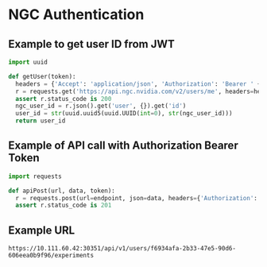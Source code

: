 
# NGC Authentication

## Example to get user ID from JWT

```python
import uuid

def getUser(token):
  headers = {'Accept': 'application/json', 'Authorization': 'Bearer ' + ngc_personal_key}
  r = requests.get('https://api.ngc.nvidia.com/v2/users/me', headers=headers)
  assert r.status_code is 200
  ngc_user_id = r.json().get('user', {}).get('id')
  user_id = str(uuid.uuid5(uuid.UUID(int=0), str(ngc_user_id)))
  return user_id
```

## Example of API call with Authorization Bearer Token

```python
import requests

def apiPost(url, data, token):
  r = requests.post(url=endpoint, json=data, headers={'Authorization': 'Bearer ' + token})
  assert r.status_code is 201
```

## Example URL

```
https://10.111.60.42:30351/api/v1/users/f6934afa-2b33-47e5-90d6-606eea0b9f96/experiments
```
